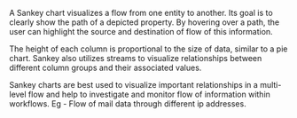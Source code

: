 A Sankey chart visualizes a flow from one entity to another. Its goal is to clearly show the path of a depicted property. By hovering over a path, the user can highlight the source and destination of flow of this information.

The height of each column is proportional to the size of data, similar to a pie chart. Sankey also utilizes streams to visualize relationships between different column groups and their associated values.

Sankey charts are best used to visualize important relationships in a multi-level flow and help to investigate and monitor flow of information within workflows. Eg - Flow of mail data through different ip addresses.

